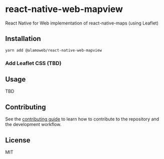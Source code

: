 # react-native-web-mapview

React Native for Web implementation of react-native-maps (using Leaflet)

## Installation

```sh
yarn add @alamoweb/react-native-web-mapview
```

### Add Leaflet CSS (TBD)

## Usage

TBD

## Contributing

See the [contributing guide](CONTRIBUTING.md) to learn how to contribute to the repository and the development workflow.

## License

MIT
